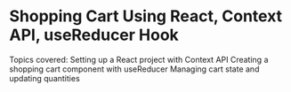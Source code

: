 # Shopping Cart Using React, Context API, useReducer Hook

Topics covered:
  Setting up a React project with Context API
  Creating a shopping cart component with useReducer
  Managing cart state and updating quantities
  


